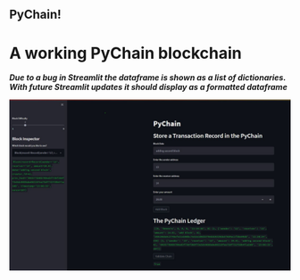 ## PyChain!

# A working PyChain blockchain
***Due to a bug in Streamlit the dataframe is shown as a list of dictionaries. With future Streamlit updates it should display as a formatted dataframe***

![PyChain Example](./Images/PyChain_example.JPG)
